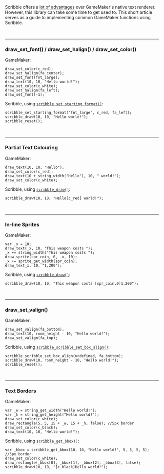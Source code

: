 Scribble offers a [lot of advantages](https://github.com/JujuAdams/ScribbleOldDocs/wiki/(6.0.0)-Features) over GameMaker's native text renderer. However, this library can take some time to get used to. This short article serves as a guide to implementing common GameMaker functions using Scribble.

&nbsp;

-----

### draw_set_font() / draw_set_halign() / draw_set_color() ###

GameMaker:
```GML
draw_set_color(c_red);
draw_set_halign(fa_center);
draw_set_font(fnt_large);
draw_text(10, 10, "Hello world!");
draw_set_color(c_white);
draw_set_halign(fa_left);
draw_set_font(-1);
```

Scribble, using [`scribble_set_starting_format()`](https://github.com/JujuAdams/ScribbleOldDocs/wiki/(6.0.0)-scribble_set_starting_format):
```GML
scribble_set_starting_format("fnt_large", c_red, fa_left);
scribble_draw(10, 10, "Hello world!");
scribble_reset();
```

&nbsp;

-----

### Partial Text Colouring ###

GameMaker:
```GML
draw_text(10, 10, "Hello");
draw_set_color(c_red);
draw_text(10 + string_width("Hello"), 10, " world!");
draw_set_color(c_white);
```

Scribble, using [`scribble_draw()`](https://github.com/JujuAdams/ScribbleOldDocs/wiki/(6.0.0)-scribble_draw):
```GML
scribble_draw(10, 10, "Hello[c_red] world!");
```

&nbsp;

-----

### In-line Sprites ###

GameMaker:
```GML
var _x = 10;
draw_text(_x, 10, "This weapon costs ");
_x += string_width("This weapon costs ");
draw_sprite(spr_coin, 0, _x, 10);
_x += sprite_get_width(spr_coin);
draw_text_x, 10, "1,200");
```

Scribble, using [`scribble_draw()`](https://github.com/JujuAdams/ScribbleOldDocs/wiki/(6.0.0)-scribble_draw):
```GML
scribble_draw(10, 10, "This weapon costs [spr_coin,0]1,200");
```

&nbsp;

-----

### draw_set_valign() ###

GameMaker:
```GML
draw_set_valign(fa_bottom);
draw_text(10, room_height - 10, "Hello world!");
draw_set_valign(fa_top);
```

Scribble, using [`scribble_scribble_set_box_align()`](https://github.com/JujuAdams/ScribbleOldDocs/wiki/(6.0.0)-scribble_set_box_align):
```GML
scribble_scribble_set_box_align(undefined, fa_bottom);
scribble_draw(10, room_height - 10, "Hello world!");
scribble_reset();
```

&nbsp;

-----

### Text Borders ###

GameMaker:
```GML
var _w = string_get_width("Hello world!");
var _h = string_get_height("Hello world!");
draw_set_color(c_white);
draw_rectangle(5, 5, 15 + _w, 15 + _h, false); //5px border
draw_set_color(c_black);
draw_text(10, 10, "Hello world!");
```

Scribble, using [`scribble_get_bbox()`](https://github.com/JujuAdams/ScribbleOldDocs/wiki/(6.0.0)-scribble_get_bbox):
```GML
var _bbox = scribble_get_bbox(10, 10, "Hello world!", 5, 5, 5, 5); //5px border
draw_set_color(c_white);
draw_rectangle(_bbox[0], _bbox[1], _bbox[2], _bbox[3], false);
scribble_draw(10, 10, "[c_black]Hello world!");
```